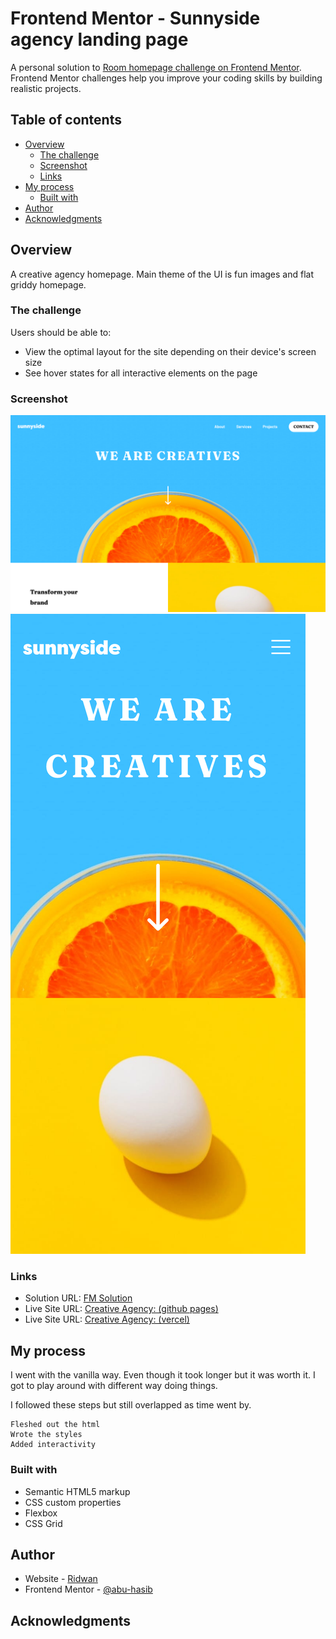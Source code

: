 # Frontend Mentor - Sunnyside agency landing page

A personal solution to [Room homepage challenge on Frontend Mentor](https://www.frontendmentor.io/challenges/sunnyside-agency-landing-page-7yVs3B6ef/hub/sunnyside-agency-landing-page-Q6mspXmVO). Frontend Mentor challenges help you improve your coding skills by building realistic projects.

## Table of contents

- [Overview](#overview)
  - [The challenge](#the-challenge)
  - [Screenshot](#screenshot)
  - [Links](#links)
- [My process](#my-process)
  - [Built with](#built-with)
- [Author](#author)
- [Acknowledgments](#acknowledgments)

## Overview

A creative agency homepage. Main theme of the UI is fun images and flat griddy homepage.

### The challenge

Users should be able to:

- View the optimal layout for the site depending on their device's screen size
- See hover states for all interactive elements on the page

### Screenshot

![desktop](./screenshot2022-01-17@11.36.41.png)
![mobile](./mscreenshot2022-01-17@11.36.53.png)

### Links

- Solution URL: [FM Solution](https://www.frontendmentor.io/solutions/fun-griddy-image-collage-creative-agency-homepage-eDAQTr7lX)
- Live Site URL: [Creative Agency: (github pages)](https://abu-hasib.github.io/creative-agency/)
- Live Site URL: [Creative Agency: (vercel)](https://creative-agency-topaz.vercel.app/)

## My process

I went with the vanilla way. Even though it took longer but it was worth it. I got to play around with different way doing things.

I followed these steps but still overlapped as time went by.

    Fleshed out the html
    Wrote the styles
    Added interactivity

### Built with

- Semantic HTML5 markup
- CSS custom properties
- Flexbox
- CSS Grid

## Author

- Website - [Ridwan](https://ridwanabiola.netlify.app/)
- Frontend Mentor - [@abu-hasib](https://www.frontendmentor.io/profile/abu-hasib)

## Acknowledgments
